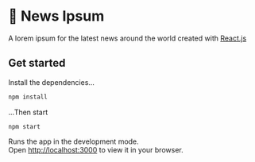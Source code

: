 # 📰 News Ipsum

A lorem ipsum for the latest news around the world created with [React.js](https://reactjs.org/)

## Get started
Install the dependencies...

```bash
npm install
```

...Then start
```
npm start
```

Runs the app in the development mode.\
Open [http://localhost:3000](http://localhost:3000) to view it in your browser.
